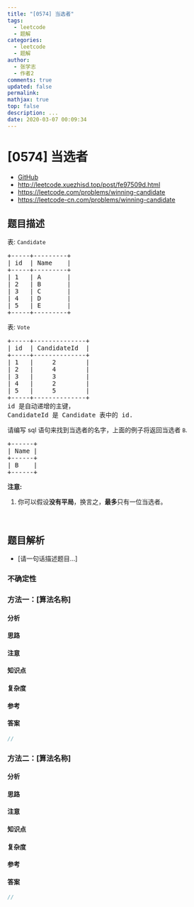 ```yaml
---
title: "[0574] 当选者"
tags:
  - leetcode
  - 题解
categories:
  - leetcode
  - 题解
author:
  - 张学志
  - 作者2
comments: true
updated: false
permalink:
mathjax: true
top: false
description: ...
date: 2020-03-07 00:09:34
---
```



# [0574] 当选者
* [GitHub](https://github.com/algoboy101/LeetCodeCrowdsource/tree/master/_posts/QA/%5B0574%5D%20%E5%BD%93%E9%80%89%E8%80%85.md)
* http://leetcode.xuezhisd.top/post/fe97509d.html
* https://leetcode.com/problems/winning-candidate
* https://leetcode-cn.com/problems/winning-candidate


## 题目描述

<p>表: <code>Candidate</code></p>

<pre>+-----+---------+
| id  | Name    |
+-----+---------+
| 1   | A       |
| 2   | B       |
| 3   | C       |
| 4   | D       |
| 5   | E       |
+-----+---------+  
</pre>

<p>表: <code>Vote</code></p>

<pre>+-----+--------------+
| id  | CandidateId  |
+-----+--------------+
| 1   |     2        |
| 2   |     4        |
| 3   |     3        |
| 4   |     2        |
| 5   |     5        |
+-----+--------------+
id 是自动递增的主键，
CandidateId 是 Candidate 表中的 id.
</pre>

<p>请编写 sql 语句来找到当选者的名字，上面的例子将返回当选者 <code>B</code>.</p>

<pre>+------+
| Name |
+------+
| B    |
+------+
</pre>

<p><strong>注意:</strong></p>

<ol>
	<li>你可以假设<strong>没有平局</strong>，换言之，<strong>最多</strong>只有一位当选者。</li>
</ol>

<p>&nbsp;</p>



## 题目解析
* [请一句话描述题目...]

### 不确定性


### 方法一：[算法名称]

#### 分析

#### 思路

#### 注意

#### 知识点

#### 复杂度

#### 参考

#### 答案

```cpp
//
```


### 方法二：[算法名称]

#### 分析

#### 思路

#### 注意

#### 知识点

#### 复杂度

#### 参考

#### 答案

```cpp
//
```


